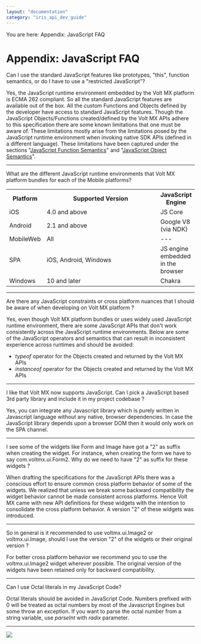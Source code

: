 ```yaml
---
layout: "documentation"
category: "iris_api_dev_guide"
---
```

                            

You are here: Appendix: JavaScript FAQ

Appendix: JavaScript FAQ
========================

Can I use the standard JavaScript features like prototypes, "this", function semantics, or do I have to use a "restricted JavaScript"?

Yes, the JavaScript runtime environment embedded by the Volt MX platform is ECMA 262 compliant. So all the standard JavaScript features are available out of the box. All the custom Functions and Objects defined by the developer have access to standard JavaScript features. Though the JavaScript Objects/Functions created/defined by the Volt MX APIs adhere to this specification there are some known limitations that one must be aware of. These limitations mostly arise from the limitations posed by the JavaScript runtime environment when invoking native SDK APIs (defined in a different language). These limitations have been captured under the sections "[JavaScript Function Semantics](js_function_semantics.html)" and "[JavaScript Object Semantics](js_object_semantics_new.html)".

* * *

What are the different JavaScript runtime environments that Volt MX platform bundles for each of the Mobile platforms?

<table class="TableStyle-Basic" cellspacing="0" style="mc-table-style: url('resources/tablestyles/basic.css');"><colgroup><col class="TableStyle-Basic-Column-Column1"> <col class="TableStyle-Basic-Column-Column1" style="width: 344px;"> <col class="TableStyle-Basic-Column-Column1"></colgroup><tbody><tr class="TableStyle-Basic-Body-Body1"><th class="TableStyle-Basic-BodyE-Column1-Body1">Platform</th><th class="TableStyle-Basic-BodyE-Column1-Body1">Supported Version</th><th class="TableStyle-Basic-BodyD-Column1-Body1">JavaScript Engine</th></tr><tr class="TableStyle-Basic-Body-Body1"><td class="TableStyle-Basic-BodyE-Column1-Body1">iOS</td><td class="TableStyle-Basic-BodyE-Column1-Body1">4.0 and above</td><td class="TableStyle-Basic-BodyD-Column1-Body1">JS Core</td></tr><tr class="TableStyle-Basic-Body-Body1"><td class="TableStyle-Basic-BodyE-Column1-Body1">Android</td><td class="TableStyle-Basic-BodyE-Column1-Body1">2.1 and above</td><td class="TableStyle-Basic-BodyD-Column1-Body1">Google V8 (via NDK)</td></tr><tr class="TableStyle-Basic-Body-Body1"><td class="TableStyle-Basic-BodyE-Column1-Body1">MobileWeb</td><td class="TableStyle-Basic-BodyE-Column1-Body1">All</td><td class="TableStyle-Basic-BodyD-Column1-Body1">---</td></tr><tr class="TableStyle-Basic-Body-Body1"><td class="TableStyle-Basic-BodyE-Column1-Body1">SPA</td><td class="TableStyle-Basic-BodyE-Column1-Body1">iOS, Android, Windows</td><td class="TableStyle-Basic-BodyD-Column1-Body1">JS engine embedded in the browser</td></tr><tr class="TableStyle-Basic-Body-Body1"><td class="TableStyle-Basic-BodyB-Column1-Body1">Windows</td><td class="TableStyle-Basic-BodyB-Column1-Body1">10 and later</td><td class="TableStyle-Basic-BodyA-Column1-Body1">Chakra</td></tr></tbody></table>

* * *

Are there any JavaScript constraints or cross platform nuances that I should be aware of when developing on Volt MX platform ?

Yes, even though Volt MX platform bundles or uses widely used JavaScript runtime environment, there are some JavaScript APIs that don't work consistently across the JavaScript runtime environments. Below are some of the JavaScript operators and semantics that can result in inconsistent experience across runtimes and should be avoided:

*   _typeof_ operator for the Objects created and returned by the Volt MX APIs
*   _instanceof_ operator for the Objects created and returned by the Volt MX APIs

* * *

I like that Volt MX now supports JavaScript. Can I pick a JavaScript based 3rd party library and include it in my project codebase ?

Yes, you can integrate any Javascript library which is purely written in Javascript language without any native, browser dependencies. In case the JavaScript library depends upon a browser DOM then it would only work on the SPA channel.

* * *

I see some of the widgets like Form and Image have got a "2" as suffix when creating the widget. For instance, when creating the form we have to say com.voltmx.ui.Form2. Why do we need to have "2" as suffix for these widgets ?

When drafting the specifications for the JavaScript APIs there was a conscious effort to ensure common cross platform behavior of some of the widgets. We realized that unless we break some backward compatibility the widget behavior cannot be made consistent across platforms. Hence Volt MX came with new API definitions for these widgets with the intention to consolidate the cross platform behavior. A version "2" of these widgets was introduced.

* * *

So in general is it recommended to use voltmx.ui.Image2 or voltmx.ui.Image, should I use the version "2" of the widgets or their original version ?

For better cross platform behavior we recommend you to use the voltmx.ui.Image2 widget wherever possible. The original version of the widgets have been retained only for backward compatibility.

* * *

Can I use Octal literals in my JavaScript Code?

Octal literals should be avoided in JavaScript Code. Numbers prefixed with 0 will be treated as octal numbers by most of the Javascript Engines but some throw an exception. If you want to parse the octal number from a string variable, use _parseInt_ with _radix_ parameter.

* * *

![](resources/prettify/onload.png)
